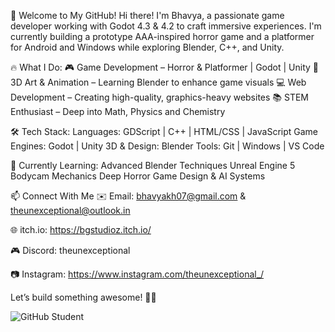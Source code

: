 🚀 Welcome to My GitHub!
Hi there! 
I'm Bhavya, a passionate game developer working with Godot 4.3 & 4.2 to craft immersive experiences. 
I'm currently building a prototype AAA-inspired horror game and a platformer for Android and Windows while exploring Blender, C++, and Unity.

🔥 What I Do:
  🎮 Game Development – Horror & Platformer | Godot | Unity
  🎨 3D Art & Animation – Learning Blender to enhance game visuals
  💻 Web Development – Creating high-quality, graphics-heavy websites
  📚 STEM Enthusiast – Deep into Math, Physics and Chemistry

🛠️ Tech Stack:
  Languages: GDScript | C++ | HTML/CSS | JavaScript
  Game Engines: Godot | Unity
  3D & Design: Blender
  Tools: Git | Windows | VS Code

🌱 Currently Learning:
  Advanced Blender Techniques
  Unreal Engine 5 Bodycam Mechanics
  Deep Horror Game Design & AI Systems

📫 Connect With Me
  ✉️ Email: bhavyakh07@gmail.com & theunexceptional@outlook.in
  
  🌐 itch.io: https://bgstudioz.itch.io/
  
  🎮 Discord: theunexceptional
  
  📷 Instagram: https://www.instagram.com/theunexceptional_/
  
Let’s build something awesome! 🚀🔥

![GitHub Student](https://img.shields.io/badge/GitHub%20Student-Powered%20by%20GitHub-blue?style=flat&logo=github)


